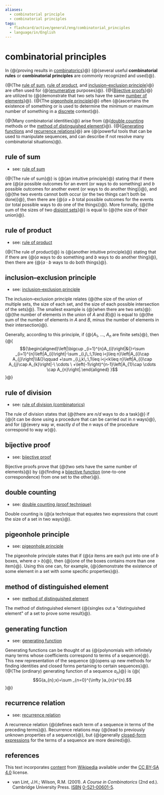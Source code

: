 ```yaml
---
aliases:
  - combinatorial principle
  - combinatorial principles
tags:
  - flashcard/active/general/eng/combinatorial_principles
  - language/in/English
---
```


# combinatorial principles

In {@{proving results in [combinatorics](combinatorics.md)}@} {@{several useful __combinatorial rules__ or __combinatorial principles__ are commonly recognized and used}@}. <!--SR:!2025-10-27,291,330!2025-11-14,305,330-->

{@{The [rule of sum](addition%20principle.md), [rule of product](rule%20of%20product.md), and [inclusion–exclusion principle](inclusion–exclusion%20principle.md)}@} are often used for {@{[enumerative](enumerative%20combinatorics.md) purposes}@}. {@{[Bijective proofs](bijective%20proof.md)}@} are utilized to {@{demonstrate that two sets have the same [number of elements](cardinality.md)}@}. {@{The [pigeonhole principle](pigeonhole%20principle.md)}@} often {@{ascertains the existence of something or is used to determine the minimum or maximum number of something in a [discrete](discrete%20mathematics.md) context}@}. <!--SR:!2025-11-17,308,330!2029-06-11,1324,350!2025-11-15,306,330!2025-11-19,310,330!2029-06-01,1315,350!2026-05-06,381,290-->

{@{Many combinatorial identities}@} arise from {@{[double counting](double%20counting%20(proof%20technique).md) methods or the [method of distinguished element](method%20of%20distinguished%20element.md)}@}. {@{[Generating functions](generating%20function.md) and [recurrence relations](recurrence%20relation.md)}@} are {@{powerful tools that can be used to manipulate sequences, and can describe if not resolve many combinatorial situations}@}. <!--SR:!2025-11-20,311,330!2029-05-10,1297,350!2025-11-21,312,330!2025-11-19,310,330-->

## rule of sum

- see: [rule of sum](addition%20principle.md)

{@{The rule of sum}@} is {@{an intuitive principle}@} stating that if there are {@{_a_ possible outcomes for an event (or ways to do something) and _b_ possible outcomes for another event (or ways to do another thing)}@}, and {@{the two events cannot both occur (or the two things can't both be done)}@}, then there are {@{_a + b_ total possible outcomes for the events (or total possible ways to do one of the things)}@}. More formally, {@{the sum of the sizes of two [disjoint sets](disjoint%20sets.md)}@} is equal to {@{the size of their union}@}. <!--SR:!2029-06-02,1316,350!2028-06-09,957,330!2025-11-18,309,330!2026-01-15,305,290-->

## rule of product

- see: [rule of product](rule%20of%20product.md)

{@{The rule of product}@} is {@{another intuitive principle}@} stating that if there are {@{_a_ ways to do something and _b_ ways to do another thing}@}, then there are {@{_a_ · _b_ ways to do both things}@}. <!--SR:!2026-12-28,613,330!2028-02-26,927,330!2025-11-21,312,330-->

## inclusion–exclusion principle

- see: [inclusion–exclusion principle](inclusion–exclusion%20principle.md)

The inclusion–exclusion principle relates {@{the size of the union of multiple sets, the size of each set, and the size of each possible intersection of the sets}@}. The smallest example is {@{when there are two sets}@}: {@{the number of elements in the union of _A_ and _B_}@} is equal to {@{the sum of the number of elements in _A_ and _B_, minus the number of elements in their intersection}@}. <!--SR:!2026-04-04,399,310!2026-11-30,564,310!2028-03-01,927,330!2025-12-05,86,379-->

Generally, according to this principle, if {@{_A_<sub>1</sub>, …, _A<sub>n</sub>_ are finite sets}@}, then {@{$${\begin{aligned}\left|\bigcup _{i=1}^{n}A_{i}\right|&{}=\sum _{i=1}^{n}\left|A_{i}\right|-\sum _{i,j\,:\,1\leq i<j\leq n}\left|A_{i}\cap A_{j}\right|\\&{}\qquad +\sum _{i,j,k\,:\,1\leq i<j<k\leq n}\left|A_{i}\cap A_{j}\cap A_{k}\right|-\ \cdots \ +\left(-1\right)^{n-1}\left|A_{1}\cap \cdots \cap A_{n}\right|.\end{aligned} }$$}@} <!--SR:!2025-11-15,306,330!2029-05-19,1305,350-->

## rule of division

- see: [rule of division (combinatorics)](rule%20of%20division%20(combinatorics).md)

The rule of division states that {@{there are _n/d_ ways to do a task}@} if {@{it can be done using a procedure that can be carried out in _n_ ways}@}, and for {@{every way _w_, exactly _d_ of the _n_ ways of the procedure correspond to way _w_}@}. <!--SR:!2029-05-26,1310,350!2025-11-18,309,330!2029-05-27,1311,350-->

## bijective proof

- see: [bijective proof](bijective%20proof.md)

Bijective proofs prove that {@{two sets have the same number of elements}@} by {@{finding a [bijective function](bijection.md) (one-to-one correspondence) from one set to the other}@}. <!--SR:!2025-10-31,295,330!2028-02-23,925,330-->

## double counting

- see: [double counting (proof technique)](double%20counting%20(proof%20technique).md)

Double counting is {@{a technique that equates two expressions that count the size of a set in two ways}@}. <!--SR:!2025-10-29,293,330-->

## pigeonhole principle

- see: [pigeonhole principle](pigeonhole%20principle.md)

The pigeonhole principle states that if {@{_a_ items are each put into one of _b_ boxes, where _a_ > _b_}@}, then {@{one of the boxes contains more than one item}@}. Using this one can, for example, {@{demonstrate the existence of some element in a set with some specific properties}@}. <!--SR:!2025-10-30,294,330!2027-01-11,622,330!2025-11-14,305,330-->

## method of distinguished element

- see: [method of distinguished element](method%20of%20distinguished%20element.md)

The method of distinguished element {@{singles out a "distinguished element" of a set to prove some result}@}. <!--SR:!2025-11-16,307,330-->

## generating function

- see: [generating function](generating%20function.md)

Generating functions can be thought of as {@{polynomials with infinitely many terms whose coefficients correspond to terms of a sequence}@}. This new representation of the sequence {@{opens up new methods for finding identities and closed forms pertaining to certain sequences}@}. {@{The (ordinary) generating function of a sequence _a_<sub>_n_</sub>}@} is {@{$$G(a_{n};x)=\sum _{n=0}^{\infty }a_{n}x^{n}.$$}@} <!--SR:!2026-05-06,417,310!2028-01-12,903,330!2025-11-20,311,330!2025-11-17,308,330-->

## recurrence relation

- see: [recurrence relation](recurrence%20relation.md)

A recurrence relation {@{defines each term of a sequence in terms of the preceding terms}@}. Recurrence relations may {@{lead to previously unknown properties of a sequence}@}, but {@{generally [closed-form expressions](closed-form%20expression.md) for the terms of a sequence are more desired}@}. <!--SR:!2025-11-16,307,330!2025-10-28,292,330!2029-05-21,1306,350-->

## references

This text incorporates [content](https://en.wikipedia.org/wiki/combinatorial_principles) from [Wikipedia](Wikipedia.md) available under the [CC BY-SA 4.0](https://creativecommons.org/licenses/by-sa/4.0/) license.

- van Lint, J.H.; Wilson, R.M. (2001). _A Course in Combinatorics_ (2nd ed.). Cambridge University Press. [ISBN](ISBN.md) [0-521-00601-5](https://en.wikipedia.org/wiki/Special:BookSources/0-521-00601-5).
